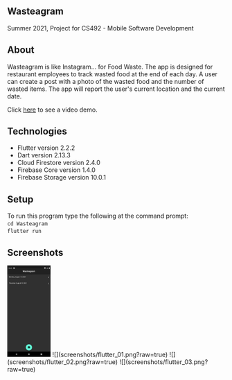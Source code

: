 ## Wasteagram
Summer 2021, Project for CS492 - Mobile Software Development

## About
Wasteagram is like Instagram... for Food Waste. The app is designed for restaurant employees to track wasted food at the end of each day. A user can create a post with a photo of the wasted food and the number of wasted items. The app will report the user's current location and the current date. 

Click [here](https://www.youtube.com/watch?v=zR-tzX3-tKg) to see a video demo. 

## Technologies
- Flutter version 2.2.2
- Dart version 2.13.3
- Cloud Firestore version 2.4.0
- Firebase Core version 1.4.0
- Firebase Storage version 10.0.1

## Setup
To run this program type the following at the command prompt:\
`cd Wasteagram`\
`flutter run`

## Screenshots
<img src="screenshots/flutter_01.png?raw=true" width="100">
![](screenshots/flutter_01.png?raw=true)
![](screenshots/flutter_02.png?raw=true)
![](screenshots/flutter_03.png?raw=true)
